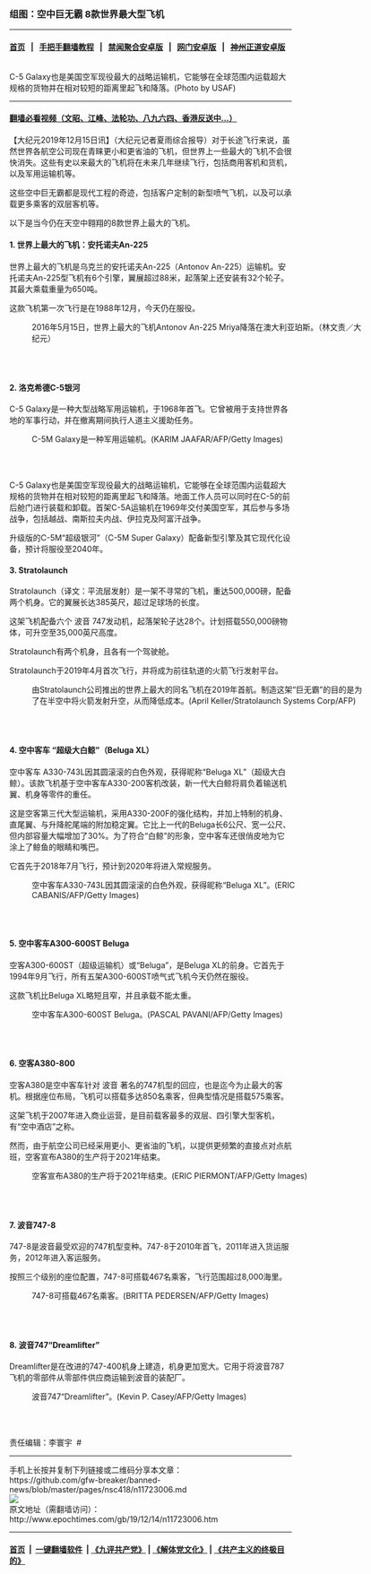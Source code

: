 ### 组图：空中巨无霸 8款世界最大型飞机
------------------------

#### [首页](https://github.com/gfw-breaker/banned-news/blob/master/README.md) &nbsp;&nbsp;|&nbsp;&nbsp; [手把手翻墙教程](https://github.com/gfw-breaker/guides/wiki) &nbsp;&nbsp;|&nbsp;&nbsp; [禁闻聚合安卓版](https://github.com/gfw-breaker/bn-android) &nbsp;&nbsp;|&nbsp;&nbsp; [网门安卓版](https://github.com/oGate2/oGate) &nbsp;&nbsp;|&nbsp;&nbsp; [神州正道安卓版](https://github.com/SzzdOgate/update) 



<div><img alt="" class="aligncenter wp-post-image" src="http://i.epochtimes.com/assets/uploads/2019/08/GettyImages-901481-600x400.jpg"/>
<div class="red16 caption">
 <p>
  C-5 Galaxy也是美国空军现役最大的战略运输机，它能够在全球范围内运载超大规格的货物并在相对较短的距离里起飞和降落。(Photo by USAF)
 </p>
</div>
</div><hr/>

#### [翻墙必看视频（文昭、江峰、法轮功、八九六四、香港反送中...）](https://github.com/gfw-breaker/banned-news/blob/master/pages/link3.md)

<div><p>
 【大纪元2019年12月15日讯】（大纪元记者夏雨综合报导）对于长途飞行来说，虽然世界各航空公司现在青睐更小和更省油的飞机，但世界上一些最大的飞机不会很快消失。这些有史以来最大的飞机将在未来几年继续飞行，包括商用客机和货机，以及军用运输机等。
</p>
<p>
 这些空中巨无霸都是现代工程的奇迹，包括客户定制的新型喷气飞机，以及可以承载更多乘客的双层客机等。
</p>
<p>
 以下是当今仍在天空中翱翔的8款世界上最大的飞机。
</p>
<h4>
 1. 世界上最大的飞机：安托诺夫An-225
</h4>
<p>
 世界上最大的飞机是乌克兰的安托诺夫An-225（Antonov An-225）运输机。安托诺夫An-225型飞机有6个引擎，翼展超过88米，起落架上还安装有32个轮子。其最大乘载重量为650吨。
</p>
<p>
 这款飞机第一次飞行是在1988年12月，今天仍在服役。
</p>
<figure class="wp-caption aligncenter" id="attachment_11440342" style="width: 600px">
 <ok href="http://i.epochtimes.com/assets/uploads/2019/08/1605150507312491.jpg">
  <img alt="" class="size-large wp-image-11440342" src="http://i.epochtimes.com/assets/uploads/2019/08/1605150507312491-600x401.jpg"/>
 </ok>
 <br/><figcaption class="wp-caption-text">
  2016年5月15日，世界上最大的飞机Antonov An-225 Mriya降落在澳大利亚珀斯。（林文责／大纪元）
 </figcaption><br/>
</figure><br/>
<h4>
 2. 洛克希德C-5银河
</h4>
<p>
 C-5 Galaxy是一种大型战略军用运输机，于1968年首飞。它曾被用于支持世界各地的军事行动，并在撤离期间执行人道主义援助任务。
</p>
<figure class="wp-caption aligncenter" id="attachment_11440371" style="width: 600px">
 <ok href="http://i.epochtimes.com/assets/uploads/2019/08/GettyImages-1074362908.jpg">
  <img alt="" class="size-large wp-image-11440371" src="http://i.epochtimes.com/assets/uploads/2019/08/GettyImages-1074362908-600x322.jpg"/>
 </ok>
 <br/><figcaption class="wp-caption-text">
  C-5M Galaxy是一种军用运输机。(KARIM JAAFAR/AFP/Getty Images)
 </figcaption><br/>
</figure><br/>
<p>
 C-5 Galaxy也是美国空军现役最大的战略运输机，它能够在全球范围内运载超大规格的货物并在相对较短的距离里起飞和降落。地面工作人员可以同时在C-5的前后舱门进行装载和卸载。首架C-5A运输机在1969年交付美国空军，其后参与多场战争，包括越战、南斯拉夫内战、伊拉克及阿富汗战争。
</p>
<p>
 升级版的C-5M“超级银河”（C-5M Super Galaxy）配备新型引擎及其它现代化设备，预计将服役至2040年。
</p>
<div class="video_fit_container">
</div>
<h4>
 3. Stratolaunch
</h4>
<p>
 Stratolaunch（译文：平流层发射）是一架不寻常的飞机，重达500,000磅，配备两个机身。它的翼展长达385英尺，超过足球场的长度。
</p>
<p>
 这架飞机配备六个
 <ok href="http://www.epochtimes.com/gb/tag/%E6%B3%A2%E9%9F%B3.html">
  波音
 </ok>
 747发动机，起落架轮子达28个。计划搭载550,000磅物体，可升空至35,000英尺高度。
</p>
<p>
 Stratolaunch有两个机身，且各有一个驾驶舱。
</p>
<p>
 Stratolaunch于2019年4月首次飞行，并将成为前往轨道的火箭飞行发射平台。
</p>
<figure class="wp-caption aligncenter" id="attachment_11091092" style="width: 600px">
 <ok href="http://i.epochtimes.com/assets/uploads/2019/03/000_P51DF.jpg">
  <img alt="" class="size-large wp-image-11091092" src="http://i.epochtimes.com/assets/uploads/2019/03/000_P51DF-600x338.jpg"/>
 </ok>
 <br/><figcaption class="wp-caption-text">
  由Stratolaunch公司推出的世界上最大的同名飞机在2019年首航。制造这架“巨无霸”的目的是为了在半空中将火箭发射升空，从而降低成本。(April Keller/Stratolaunch Systems Corp/AFP)
 </figcaption><br/>
</figure><br/>
<h4>
 4.
 <ok href="http://www.epochtimes.com/gb/tag/%E7%A9%BA%E4%B8%AD%E5%AE%A2%E8%BD%A6.html">
  空中客车
 </ok>
 “超级大白鲸”（Beluga XL）
</h4>
<p>
 <ok href="http://www.epochtimes.com/gb/tag/%E7%A9%BA%E4%B8%AD%E5%AE%A2%E8%BD%A6.html">
  空中客车
 </ok>
 A330-743L因其圆滚滚的白色外观，获得昵称“Beluga XL”（超级大白鲸）。该款飞机基于空中客车A330-200客机改装，新一代大白鲸将肩负着输送机翼、机身等零件的重任。
</p>
<p>
 这是空客第三代大型运输机，采用A330-200F的强化结构，并加上特制的机身、直尾翼、与升降舵尾端的附加稳定翼。它比上一代的Beluga长6公尺、宽一公尺、但内部容量大幅增加了30%。为了符合“白鲸”的形象，空中客车还很俏皮地为它涂上了鲸鱼的眼睛和嘴巴。
</p>
<p>
 它首先于2018年7月飞行，预计到2020年将进入常规服务。
</p>
<figure class="wp-caption aligncenter" id="attachment_11440349" style="width: 600px">
 <ok href="http://i.epochtimes.com/assets/uploads/2019/08/GettyImages-1001759500.jpg">
  <img alt="" class="size-large wp-image-11440349" src="http://i.epochtimes.com/assets/uploads/2019/08/GettyImages-1001759500-600x414.jpg"/>
 </ok>
 <br/><figcaption class="wp-caption-text">
  空中客车A330-743L因其圆滚滚的白色外观，获得昵称“Beluga XL”。(ERIC CABANIS/AFP/Getty Images)
 </figcaption><br/>
</figure><br/>
<h4>
 5. 空中客车A300-600ST Beluga
</h4>
<p>
 空客A300-600ST（超级运输机）或“Beluga”，是Beluga XL的前身。它首先于1994年9月飞行，所有五架A300-600ST喷气式飞机今天仍然在服役。
</p>
<p>
 这款飞机比Beluga XL略短且窄，并且承载不能太重。
</p>
<figure class="wp-caption aligncenter" id="attachment_11440354" style="width: 600px">
 <ok href="http://i.epochtimes.com/assets/uploads/2019/08/GettyImages-456368810.jpg">
  <img alt="" class="size-large wp-image-11440354" src="http://i.epochtimes.com/assets/uploads/2019/08/GettyImages-456368810-600x399.jpg"/>
 </ok>
 <br/><figcaption class="wp-caption-text">
  空中客车A300-600ST Beluga。(PASCAL PAVANI/AFP/Getty Images)
 </figcaption><br/>
</figure><br/>
<h4>
 6. 空客A380-800
</h4>
<p>
 空客A380是空中客车针对
 <ok href="http://www.epochtimes.com/gb/tag/%E6%B3%A2%E9%9F%B3.html">
  波音
 </ok>
 著名的747机型的回应，也是迄今为止最大的客机。根据座位布局，飞机可以搭载多达850名乘客，但典型情况是搭载575乘客。
</p>
<p>
 这架飞机于2007年进入商业运营，是目前载客最多的双层、四引擎大型客机，有“空中酒店”之称。
</p>
<p>
 然而，由于航空公司已经采用更小、更省油的飞机，以提供更频繁的直接点对点航班，空客宣布A380的生产将于2021年结束。
</p>
<figure class="wp-caption aligncenter" id="attachment_11440356" style="width: 600px">
 <ok href="http://i.epochtimes.com/assets/uploads/2019/08/GettyImages-1151227935.jpg">
  <img alt="" class="size-large wp-image-11440356" src="http://i.epochtimes.com/assets/uploads/2019/08/GettyImages-1151227935-600x400.jpg"/>
 </ok>
 <br/><figcaption class="wp-caption-text">
  空客宣布A380的生产将于2021年结束。(ERIC PIERMONT/AFP/Getty Images)
 </figcaption><br/>
</figure><br/>
<h4>
 7. 波音747-8
</h4>
<p>
 747-8是波音最受欢迎的747机型变种。747-8于2010年首飞，2011年进入货运服务，2012年进入客运服务。
</p>
<p>
 按照三个级别的座位配置，747-8可搭载467名乘客，飞行范围超过8,000海里。
</p>
<figure class="wp-caption aligncenter" id="attachment_11440360" style="width: 600px">
 <ok href="http://i.epochtimes.com/assets/uploads/2019/08/GettyImages-915805964.jpg">
  <img alt="" class="size-large wp-image-11440360" src="http://i.epochtimes.com/assets/uploads/2019/08/GettyImages-915805964-600x372.jpg"/>
 </ok>
 <br/><figcaption class="wp-caption-text">
  747-8可搭载467名乘客。(BRITTA PEDERSEN/AFP/Getty Images)
 </figcaption><br/>
</figure><br/>
<h4>
 8. 波音747“Dreamlifter”
</h4>
<p>
 Dreamlifter是在改进的747-400机身上建造，机身更加宽大。它用于将波音787飞机的零部件从零部件供应商运输到波音的装配厂。
</p>
<figure class="wp-caption aligncenter" id="attachment_11440365" style="width: 600px">
 <ok href="http://i.epochtimes.com/assets/uploads/2019/08/GettyImages-127249825.jpg">
  <img alt="" class="size-large wp-image-11440365" src="http://i.epochtimes.com/assets/uploads/2019/08/GettyImages-127249825-600x395.jpg"/>
 </ok>
 <br/><figcaption class="wp-caption-text">
  波音747“Dreamlifter”。(Kevin P. Casey/AFP/Getty Images)
 </figcaption><br/>
</figure><br/>
<div class="video_fit_container">
</div>
<p>
 责任编辑：李寰宇  #
</p>
</div>
<hr/>
手机上长按并复制下列链接或二维码分享本文章：<br/>
https://github.com/gfw-breaker/banned-news/blob/master/pages/nsc418/n11723006.md <br/>
<a href='https://github.com/gfw-breaker/banned-news/blob/master/pages/nsc418/n11723006.md'><img src='https://github.com/gfw-breaker/banned-news/blob/master/pages/nsc418/n11723006.md.png'/></a> <br/>
原文地址（需翻墙访问）：http://www.epochtimes.com/gb/19/12/14/n11723006.htm


------------------------
#### [首页](https://github.com/gfw-breaker/banned-news/blob/master/README.md) &nbsp;|&nbsp; [一键翻墙软件](https://github.com/gfw-breaker/nogfw/blob/master/README.md) &nbsp;| [《九评共产党》](https://github.com/gfw-breaker/9ping.md/blob/master/README.md#九评之一评共产党是什么) | [《解体党文化》](https://github.com/gfw-breaker/jtdwh.md/blob/master/README.md) | [《共产主义的终极目的》](https://github.com/gfw-breaker/gczydzjmd.md/blob/master/README.md)


<img src='http://gfw-breaker.win/banned-news/pages/nsc418/n11723006.md' width='0px' height='0px'/>